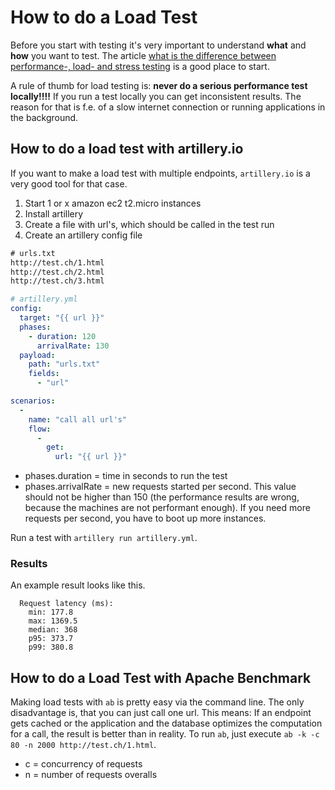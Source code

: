 # How to do a Load Test

Before you start with testing it's very important to understand **what** and **how** you want to test. The article [what is the difference between performance-, load- and stress testing](http://www.softwaretestinghelp.com/what-is-performance-testing-load-testing-stress-testing/) is a good place to start.

A rule of thumb for load testing is: **never do a serious performance test locally!!!!** If you run a test locally you can get inconsistent results. The reason for that is f.e. of a slow internet connection or running applications in the background.



## How to do a load test with artillery.io

If you want to make a load test with multiple endpoints, `artillery.io` is a very good tool for that case.

1. Start 1 or x amazon ec2 t2.micro instances
2. Install artillery
3. Create a file with url's, which should be called in the test run
4. Create an artillery config file

```txt
# urls.txt
http://test.ch/1.html
http://test.ch/2.html
http://test.ch/3.html
```

```yml
# artillery.yml
config:
  target: "{{ url }}"
  phases:
    - duration: 120
      arrivalRate: 130
  payload:
    path: "urls.txt"
    fields:
      - "url"

scenarios:
  -
    name: "call all url's"
    flow:
      -
        get:
          url: "{{ url }}"
```

- phases.duration = time in seconds to run the test
- phases.arrivalRate = new requests started per second. This value should not be higher than 150 (the performance results are wrong, because the machines are not performant enough). If you need more requests per second, you have to boot up more instances.


Run a test with `artillery run artillery.yml`.



### Results
An example result looks like this.
```
  Request latency (ms):
    min: 177.8
    max: 1369.5
    median: 368
    p95: 373.7
    p99: 380.8
```


## How to do a Load Test with Apache Benchmark

Making load tests with `ab` is pretty easy via the command line. The only disadvantage is, that you can just call one url. This means: If an endpoint gets cached or the application and the database optimizes the computation for a call, the result is better than in reality.
To run `ab`, just execute `ab -k -c 80 -n 2000 http://test.ch/1.html`.

- c = concurrency of requests
- n = number of requests overalls
